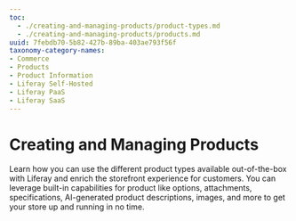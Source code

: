 ```yaml
---
toc:
  - ./creating-and-managing-products/product-types.md
  - ./creating-and-managing-products/products.md
uuid: 7febdb70-5b82-427b-89ba-403ae793f56f
taxonomy-category-names:
- Commerce
- Products
- Product Information
- Liferay Self-Hosted
- Liferay PaaS
- Liferay SaaS
---
```

# Creating and Managing Products

Learn how you can use the different product types available out-of-the-box with Liferay and enrich the storefront experience for customers. You can leverage built-in capabilities for product like options, attachments, specifications, AI-generated product descriptions, images, and more to get your store up and running in no time.